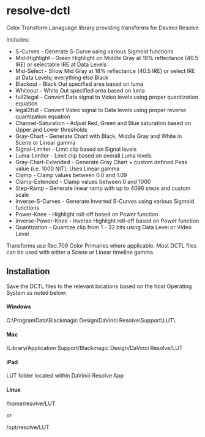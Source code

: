 # resolve-dctl
Color Transform Lanaguage library providing transforms for Davinci Resolve

Includes:

* S-Curves - Generate S-Curve using various Sigmoid functions
* Mid-Highlight - Green Highlight on Middle Gray at 18% reflectance (40.5 IRE) or selectable IRE at Data Levels
* Mid-Select - Show Mid Gray at 18% reflectance (40.5 IRE) or select IRE at Data Levels; everything else Black
* Blackout - Black Out specified area based on luma
* Whiteout - White Out specified area based on luma
* full2legal - Convert Data signal to Video levels using proper quantization equation
* legal2full - Convert Video signal to Data levels using proper reverse quantization equation
* Channel-Saturation - Adjust Red, Green and Blue saturation based on Upper and Lower thresholds
* Gray-Chart - Generate Chart with Black, Middle Gray and White in Scene or Linear gamma
* Signal-Limiter - Limit clip based on Signal levels
* Luma-Limiter - Limit clip based on overall Luma levels
* Gray-Chart-Extended - Generate Gray Chart + custom defined Peak value (i.e. 1000 NIT); Uses Linear gamma
* Clamp - Clamp values between 0.0 and 1.09
* Clamp-Extended - Clamp values between 0 and 1000
* Step-Ramp - Generate linear ramp with up to 4096 steps and custom scale
* Inverse-S-Curves - Generate Inverted S-Curves using various Sigmoid functions
* Power-Knee - Highlight roll-off based on Power function
* Inverse-Power-Knee - Inverse Highlight roll-off based on Power function
* Quantization - Quantize clip from 1 - 32 bits using Data Level or Video Level


Transforms use Rec.709 Color Primaries where applicable.
Most DCTL files can be used with either a Scene or Linear timeline gamma.


## Installation
Save the DCTL files to the relevant locations based on the host Operating System as noted below:

#### Windows
C:\ProgramData\Blackmagic Design\DaVinci Resolve\Support\LUT\

#### Mac
/Library/Application Support/Blackmagic Design/DaVinci Resolve/LUT

#### iPad
LUT folder located within DaVinci Resolve App

#### Linux
/home/resolve/LUT

or

/opt/resolve/LUT

